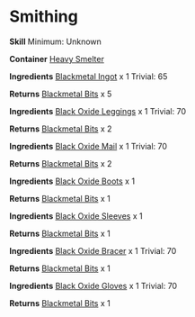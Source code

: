 <!-- TITLE: Blackmetal Bits -->
<!-- SUBTITLE:  -->
# Smithing
**Skill**
Minimum: Unknown

**Container**
[Heavy Smelter](heavy-smelter)

**Ingredients**
[Blackmetal Ingot](blackmetal-ingot) x 1
Trivial: 65

**Returns**
[Blackmetal Bits](blackmetal-bits) x 5

**Ingredients**
[Black Oxide Leggings](black-oxide-leggings) x 1
Trivial: 70

**Returns**
[Blackmetal Bits](blackmetal-bits) x 2

**Ingredients**
[Black Oxide Mail](black-oxide-mail) x 1
Trivial: 70

**Returns**
[Blackmetal Bits](blackmetal-bits) x 2

**Ingredients**
[Black Oxide Boots](black-oxide-boots) x 1

**Returns**
[Blackmetal Bits](blackmetal-bits) x 1

**Ingredients**
[Black Oxide Sleeves](black-oxide-sleeves) x 1

**Returns**
[Blackmetal Bits](blackmetal-bits) x 1

**Ingredients**
[Black Oxide Bracer](black-oxide-bracer) x 1
Trivial: 70

**Returns**
[Blackmetal Bits](blackmetal-bits) x 1

**Ingredients**
[Black Oxide Gloves](black-oxide-gloves) x 1
Trivial: 70

**Returns**
[Blackmetal Bits](blackmetal-bits) x 1